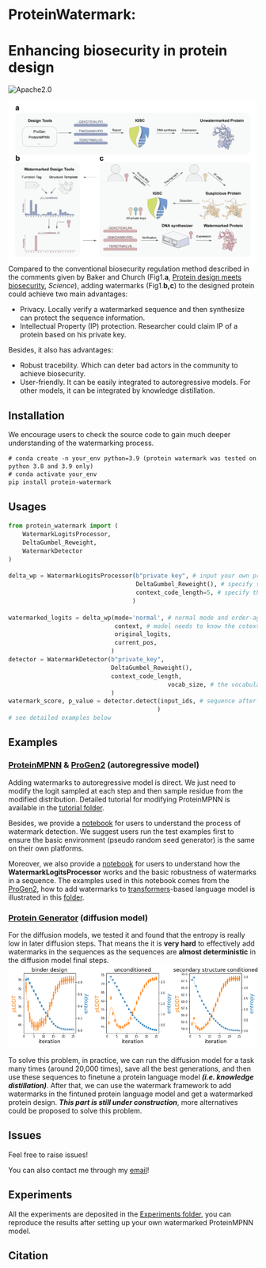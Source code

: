 # ProteinWatermark: 
# Enhancing biosecurity in protein design
![Apache2.0](https://img.shields.io/github/license/poseidonchan/ProteinWatermark)

![fig1](./figure/Fig1_warm.png)
Compared to the conventional biosecurity regulation method described in the comments given by Baker and Church (Fig1.**a**, [Protein design meets biosecurity](https://www.science.org/doi/10.1126/science.ado1671), *Science*), adding watermarks (Fig1.**b,c**) to the designed protein could achieve two main advantages:

- Privacy. Locally verify a watermarked sequence and then synthesize can protect the sequence information.
- Intellectual Property (IP) protection. Researcher could claim IP of a protein based on his private key.

Besides, it also has advantages:
- Robust tracebility. Which can  deter bad actors in the community to achieve biosecurity.
- User-friendly. It can be easily integrated to autoregressive models. For other models, it can be integrated by knowledge distillation.

## Installation

We encourage users to check the source code to gain much deeper understanding of the watermarking process. 

```shell
# conda create -n your_env python=3.9 (protein watermark was tested on python 3.8 and 3.9 only)
# conda activate your_env 
pip install protein-watermark
```

## Usages

```python
from protein_watermark import (
    WatermarkLogitsProcessor, 
    DeltaGumbel_Reweight, 
    WatermarkDetector
)

delta_wp = WatermarkLogitsProcessor(b"private key", # input your own private key
                                    DeltaGumbel_Reweight(), # specify the reweight function
                                    context_code_length=5, # specify the context code length, which is related to the detection robustness, unbiasedness of watermark. Longer context code leads to worse robustness and better unbiasedness. If context code length is 5, then watermarks can be unbiasedly added 20^5 times at most.
                                   )

watermarked_logits = delta_wp(mode='normal', # normal mode and order-agnoistic mode are supported, for order-agnoistic mode, we need to specify the current position of the sequence.
                              context, # model needs to know the cotext
                              original_logits,
                              current_pos,
                             )
detector = WatermarkDetector(b"private_key",
                             DeltaGumbel_Reweight(),
                             context_code_length,
            								 vocab_size, # the vocabulary size, total number of tokens, can be set as a very large number.
                             )
watermark_score, p_value = detector.detect(input_ids, # sequence after tokenization. shape is (n_sample, length)
                                          )
# see detailed examples below
```

## Examples

### [ProteinMPNN](https://github.com/dauparas/ProteinMPNN) & [ProGen2](https://github.com/salesforce/progen/tree/485b2ea3db98f8d65d0cd86c2c85ae639b37a678/progen2) (autoregressive model)

Adding watermarks to autoregressive model is direct. We just need to modify the logit sampled at each step and then sample residue from the modified distribution. Detailed tutorial for modifying ProteinMPNN is available in the [tutorial folder](./tutorials/ProteinMPNN).

Besides, we provide a [notebook](./tutorials/test_example.ipynb) for users to understand the process of watermark detection. We suggest users run the test examples first to ensure the basic environment (pseudo random seed generator) is the same on their own platforms.

Moreover, we also provide a [notebook](./tutorials/test_example.ipynb) for users to understand how the **WatermarkLogitsProcessor** works and the basic robustness of watermarks in a sequence. The examples used in this notebook comes from the [ProGen2](https://github.com/salesforce/progen/tree/485b2ea3db98f8d65d0cd86c2c85ae639b37a678/progen2), how to add watermarks to [transformers](https://huggingface.co/docs/transformers/en/index)-based language model is illustrated in this [folder](./tutorials/ProGen2/).

### [Protein Generator](https://github.com/RosettaCommons/protein_generator) (diffusion model)

For the diffusion models, we tested it and found that the entropy is really low in later diffusion steps. That means the it is **very hard** to effectively add watermarks in the sequences as the sequences are **almost deterministic** in the diffusion model final steps. ![fig2](./Experiments/protein_generator/protein_generator_behavior.png)

To solve this problem, in practice, we can run the diffusion model for a task many times (around 20,000 times), save all the best generations, and then use these sequences to finetune a protein language model ***(i.e. knowledge distillation)***. After that, we can use the watermark framework to add watermarks in the fintuned protein language model and get a watermarked protein design. ***This part is still under construction***, more alternatives could be proposed to solve this problem.

## Issues

Feel free to raise issues!

You can also contact me through my [email](cys@umd.edu)!

## Experiments
All the experiments are deposited in the [Experiments folder](./Experiments), you can reproduce the results after setting up your own watermarked ProteinMPNN model.

## Citation

